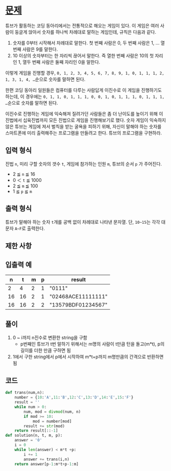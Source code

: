 # [문제](https://programmers.co.kr/learn/courses/30/lessons/17687)  
튜브가 활동하는 코딩 동아리에서는 전통적으로 해오는 게임이 있다. 이 게임은 여러 사람이 둥글게 앉아서 숫자를 하나씩 차례대로 말하는 게임인데, 규칙은 다음과 같다.

1. 숫자를 0부터 시작해서 차례대로 말한다. 첫 번째 사람은 0, 두 번째 사람은 1, … 열 번째 사람은 9를 말한다.
1. 10 이상의 숫자부터는 한 자리씩 끊어서 말한다. 즉 열한 번째 사람은 10의 첫 자리인 1, 열두 번째 사람은 둘째 자리인 0을 말한다.

이렇게 게임을 진행할 경우,
`0, 1, 2, 3, 4, 5, 6, 7, 8, 9, 1, 0, 1, 1, 1, 2, 1, 3, 1, 4, …`순으로 숫자를 말하면 된다.

한편 코딩 동아리 일원들은 컴퓨터를 다루는 사람답게 이진수로 이 게임을 진행하기도 하는데, 이 경우에는
`0, 1, 1, 0, 1, 1, 1, 0, 0, 1, 0, 1, 1, 1, 0, 1, 1, 1, …`순으로 숫자를 말하면 된다.

이진수로 진행하는 게임에 익숙해져 질려가던 사람들은 좀 더 난이도를 높이기 위해 이진법에서 십육진법까지 모든 진법으로 게임을 진행해보기로 했다. 숫자 게임이 익숙하지 않은 튜브는 게임에 져서 벌칙을 받는 굴욕을 피하기 위해, 자신이 말해야 하는 숫자를 스마트폰에 미리 출력해주는 프로그램을 만들려고 한다. 튜브의 프로그램을 구현하라.
## 입력 형식  
진법 `n`, 미리 구할 숫자의 갯수 `t`, 게임에 참가하는 인원 `m`, 튜브의 순서 `p` 가 주어진다.

- 2 ≦ `n` ≦ 16
- 0 ＜ `t` ≦ 1000
- 2 ≦ `m` ≦ 100
- 1 ≦ `p` ≦ `m`
## 출력 형식  
튜브가 말해야 하는 숫자 `t`개를 공백 없이 차례대로 나타낸 문자열. 단, `10~15`는 각각 대문자 `A~F`로 출력한다.
## 제한 사항  

## 입출력 예    
n|t|m|p|result|
|-----|-----|----|-----|----|
2|4|2|1|"0111"|
16|16|2|1|"02468ACE11111111"|
16|16|2|2|"13579BDF01234567"|

## 풀이  
1. 0 ~ i까지 n진수로 변환한 string을 구함
    - p번째인 튜브가 t번 말하기 위해서는 m명의 사람이 t만큼 턴을 돌고(m*t), p의 길이를 더한 만큼 구하면 됨
1. 1에서 구한 string에서 p에서 시작하여 m*t+p까지 m명만큼의 간격으로 반환하면 됨 
## 코드  

```python
def trans(num,n):
    number = {10:'A',11:'B',12:'C',13:'D',14:'E',15:'F'}
    result = ''
    while num > 0:
        num, mod = divmod(num, n)
        if mod >= 10:
            mod = number[mod]
        result += str(mod)
    return result[::-1] 
def solution(n, t, m, p):
    answer = '0'
    i = 0
    while len(answer) < m*t +p:
        i += 1
        answer += trans(i,n)
    return answer[p-1:m*t+p-1:m]
```
